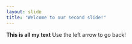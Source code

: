```yaml
---
layout: slide
title: "Welcome to our second slide!"
---
```

**This is all my text**
Use the left arrow to go back!
